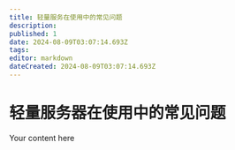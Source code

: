 ```yaml
---
title: 轻量服务在使用中的常见问题
description: 
published: 1
date: 2024-08-09T03:07:14.693Z
tags: 
editor: markdown
dateCreated: 2024-08-09T03:07:14.693Z
---
```


# 轻量服务器在使用中的常见问题
Your content here